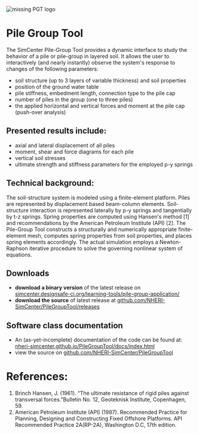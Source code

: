 ![missing PGT logo][logo]

[logo]: https://nheri-simcenter.github.io/PileGroupTool/docs/NHERI-PGT-Icon.png "Pile Group Tool Logo"

# Pile Group Tool

The SimCenter Pile-Group Tool provides a dynamic interface to study the behavior of a pile or pile-group in layered soil. It allows the user to interactively (and nearly instantly) observe the system's response to changes of the following parameters:

* soil structure (up to 3 layers of variable thickness) and soil properties
* position of the ground water table
* pile stiffness, embedment length, connection type to the pile cap
* number of piles in the group (one to three piles)
* the applied horizontal and vertical forces and moment at the pile cap (push-over analysis)

## Presented results include:

* axial and lateral displacement of all piles
* moment, shear and force diagrams for each pile
* vertical soil stresses
* ultimate strength and stiffness parameters for the employed p-y springs

## Technical background:

The soil-structure system is modeled using a finite-element platform. Piles are represented by displacement based beam-column elements. Soil-structure interaction is represented laterally by p-y springs and tangentially by t-z springs. Spring properties are computed using Hansen's method [1] and recommendations by the American Petroleum Institute (API) [2]. The Pile-Group Tool constructs a structurally and numerically appropriate finite-element mesh, computes spring properties from soil properties, and places spring elements accordingly. The actual simulation employs a Newton-Raphson iterative procedure to solve the governing nonlinear system of equations.

## Downloads

* __download a binary version__ of the latest release on [simcenter.designsafe-ci.org/learning-tools/pile-group-application/](https://simcenter.designsafe-ci.org/learning-tools/pile-group-application/)
* __download the source__ of latest release at [github.com/NHERI-SimCenter/PileGroupTool/releases](https://github.com/NHERI-SimCenter/PileGroupTool/releases)

## Software class documentation

* An (as-yet-incomplete) documentation of the code can be found at: [nheri-simcenter.github.io/PileGroupTool/docs/index.html](https://nheri-simcenter.github.io/PileGroupTool/docs/index.html)
* view the source on [github.com/NHERI-SimCenter/PileGroupTool](https://github.com/NHERI-SimCenter/PileGroupTool)

# References:

1. Brinch Hansen, J. (1961). “The ultimate resistance of rigid piles against transversal forces.”Bulletin No. 12, Geoteknisk Institute, Copenhagen, 59.
2. American Petroleum Institute (API) (1987). Recommended Practice for Planning, Designing and Constructing Fixed Offshore Platforms. API Recommended Practice 2A(RP-2A), Washington D.C, 17th edition.
